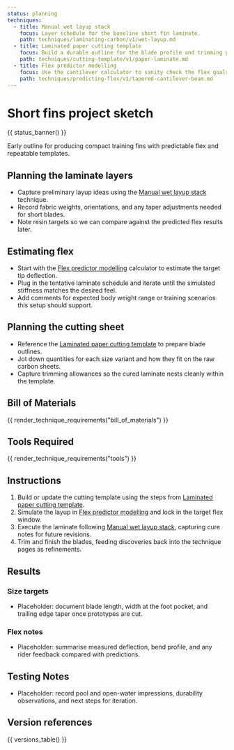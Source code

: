 ```yaml
---
status: planning
techniques:
  - title: Manual wet layup stack
    focus: Layer schedule for the baseline short fin laminate.
    path: techniques/laminating-carbon/v1/wet-layup.md
  - title: Laminated paper cutting template
    focus: Build a durable outline for the blade profile and trimming plan.
    path: techniques/cutting-template/v1/paper-laminate.md
  - title: Flex predictor modelling
    focus: Use the cantilever calculator to sanity check the flex goals before laminating.
    path: techniques/predicting-flex/v1/tapered-cantilever-beam.md
---
```


# Short fins project sketch
{{ status_banner() }}

Early outline for producing compact training fins with predictable flex and repeatable templates.

## Planning the laminate layers
- Capture preliminary layup ideas using the [Manual wet layup stack](../../techniques/laminating-carbon/v1/wet-layup.md) technique.
- Record fabric weights, orientations, and any taper adjustments needed for short blades.
- Note resin targets so we can compare against the predicted flex results later.

## Estimating flex
- Start with the [Flex predictor modelling](../../techniques/predicting-flex/v1/tapered-cantilever-beam.md) calculator to estimate the target tip deflection.
- Plug in the tentative laminate schedule and iterate until the simulated stiffness matches the desired feel.
- Add comments for expected body weight range or training scenarios this setup should support.

## Planning the cutting sheet
- Reference the [Laminated paper cutting template](../../techniques/cutting-template/v1/paper-laminate.md) to prepare blade outlines.
- Jot down quantities for each size variant and how they fit on the raw carbon sheets.
- Capture trimming allowances so the cured laminate nests cleanly within the template.

## Bill of Materials
{{ render_technique_requirements("bill_of_materials") }}

## Tools Required
{{ render_technique_requirements("tools") }}

## Instructions
1. Build or update the cutting template using the steps from [Laminated paper cutting template](../../techniques/cutting-template/v1/paper-laminate.md).
2. Simulate the layup in [Flex predictor modelling](../../techniques/predicting-flex/v1/tapered-cantilever-beam.md) and lock in the target flex window.
3. Execute the laminate following [Manual wet layup stack](../../techniques/laminating-carbon/v1/wet-layup.md), capturing cure notes for future revisions.
4. Trim and finish the blades, feeding discoveries back into the technique pages as refinements.

## Results
### Size targets
- Placeholder: document blade length, width at the foot pocket, and trailing edge taper once prototypes are cut.

### Flex notes
- Placeholder: summarise measured deflection, bend profile, and any rider feedback compared with predictions.

## Testing Notes
- Placeholder: record pool and open-water impressions, durability observations, and next steps for iteration.

## Version references
{{ versions_table() }}
